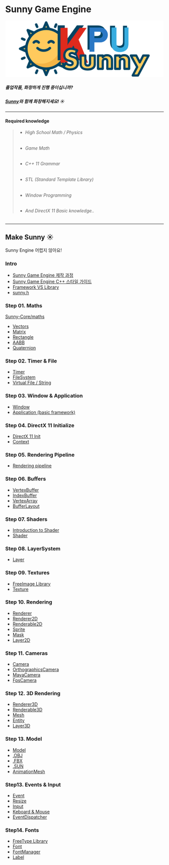 # Sunny Game Engine

![SunnyLogo](/Resources/SunnyLogo.png?raw=true&date=20180106_a "SunnyLogo")

##### 졸업작품, 화창하게 진행 중이십니까?

##### [Sunny](https://github.com/adunStudio/Sunny)와 함께 화창해지세요! :sunny:

---

#### Required knowledge
> - ######  High School Math / Physics
> - ###### Game Math
> - ###### C++ 11 Grammar
> - ###### STL (Standard Template Library)
> - ###### Window Programming
> - ###### And DirectX 11 Basic knowledge..

----

## Make Sunny :sunny:

Sunny Engine 어렵지 않아요!


### Intro
- [Sunny Game Engine 제작 과정](https://github.com/adunStudio/Sunny/blob/master/Make-Sunny/Intro/%EC%A0%9C%EC%9E%91%EA%B3%BC%EC%A0%95.md)
- [Sunny Game Engine C++ 스타일 가이드](https://github.com/adunStudio/Sunny/blob/master/Make-Sunny/Intro/Sunny%20Game%20Engine%20C%2B%2B%20%EC%8A%A4%ED%83%80%EC%9D%BC%20%EA%B0%80%EC%9D%B4%EB%93%9C.md)
- [Framework VS Library](https://github.com/adunStudio/Sunny/blob/master/Make-Sunny/Intro/FrameworkVSLibrary.md)
- [sunny.h](https://github.com/adunStudio/Sunny/blob/master/Sunny-Core/sunny.h)



### Step 01. Maths
[Sunny-Core/maths](https://github.com/adunStudio/Sunny/tree/master/Sunny-Core/maths)
- [Vectors](https://github.com/adunStudio/Sunny/blob/master/Make-Sunny/Step01-Math/01-Vector.md)
- [Matrix](https://github.com/adunStudio/Sunny/blob/master/Make-Sunny/Step01-Math/02-Matrix.md)
- [Rectangle](https://github.com/adunStudio/Sunny/blob/master/Make-Sunny/Step01-Math/03-Rectangle.md)
- [AABB](https://github.com/adunStudio/Sunny/blob/master/Make-Sunny/Step01-Math/04-AABB.md)
- [Quaternion]()

### Step 02. Timer & File
- [Timer](https://github.com/adunStudio/Sunny/blob/master/Make-Sunny/Step02-Timer_File/01-Timer.md)
- [FileSystem](https://github.com/adunStudio/Sunny/blob/master/Make-Sunny/Step02-Timer_File/02-FileSystem.md)
- [Virtual File / String](https://github.com/adunStudio/KPU_Sunny/commit/78e41ce60feaebb41a907aec2bca9ac565d2d324)


### Step 03. Window & Application
- [Window](https://github.com/adunStudio/Sunny/blob/master/Make-Sunny/Step03-Window_Application/01-WIndow.md)
- [Application (basic framework)](https://github.com/adunStudio/Sunny/blob/master/Make-Sunny/Step03-Window_Application/02-Application.md)

### Step 04. DirectX 11 Initialize

- [DirectX 11 Init](https://github.com/adunStudio/KPU_Sunny/blob/master/Make-Sunny/Step04-DirectX_11_Initialize/01-DirectX_11_Init.md)
- [Context](https://github.com/adunStudio/KPU_Sunny/blob/master/Make-Sunny/Step04-DirectX_11_Initialize/02-Context.md)

### Step 05. Rendering Pipeline
- [Rendering pipeline](https://github.com/adunStudio/KPU_Sunny/blob/master/Make-Sunny/Step05-Rendering_pipeline/05-Rendering_pipeline.md)

### Step 06. Buffers
- [VertexBuffer](https://github.com/adunStudio/KPU_Sunny/blob/master/Make-Sunny/Step06-Buffers/01-Vertex_Buffer.md)
- [IndexBuffer](https://github.com/adunStudio/KPU_Sunny/blob/master/Make-Sunny/Step06-Buffers/02-Index_Buffer.md)
- [VertexArray](https://github.com/adunStudio/KPU_Sunny/blob/master/Make-Sunny/Step06-Buffers/03-Vertex_Array.md)
- [BufferLayout](https://github.com/adunStudio/KPU_Sunny/blob/master/Make-Sunny/Step06-Buffers/04-Buffer_Layout.md)

### Step 07. Shaders
- [Introduction to Shader](https://github.com/adunStudio/KPU_Sunny/blob/master/Make-Sunny/Step07-Shaders/01-Intro.md)
- [Shader](https://github.com/adunStudio/KPU_Sunny/blob/master/Make-Sunny/Step07-Shaders/02-Shader.md)

### Step 08. LayerSystem
- [Layer](https://github.com/adunStudio/KPU_Sunny/blob/master/Make-Sunny/Step08-Layer_System/01-LayerSystem.md)

### Step 09. Textures
- [FreeImage Library]()
- [Texture]()

### Step 10. Rendering
- [Renderer]()
- [Renderer2D]()
- [Renderable2D]()
- [Sprite]()
- [Mask]()
- [Layer2D]()

### Step 11. Cameras
- [Camera]()
- [OrthographicsCamera]()
- [MayaCamera]()
- [FpsCamera]()

### Step 12. 3D Rendering
- [Renderer3D]()
- [Renderable3D]()
- [Mesh]()
- [Entity]()
- [Layer3D]()

### Step 13. Model
- [Model]()
- [.OBJ]()
- [.FBX]()
- [.SUN]()
- [AnimationMesh]()

### Step13. Events & Input
- [Event]()
- [Resize]()
- [Input]()
- [Keboard & Mouse]()
- [EventDispatcher]()

### Step14. Fonts
- [FreeType Library]()
- [Font]()
- [FontManager]()
- [Label]()
